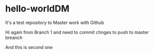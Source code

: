 # hello-worldDM
It's a test repository to Master work with Github


Hi again from Branch 1 and need to commit chnges to push to master breanch 


And this is second one


